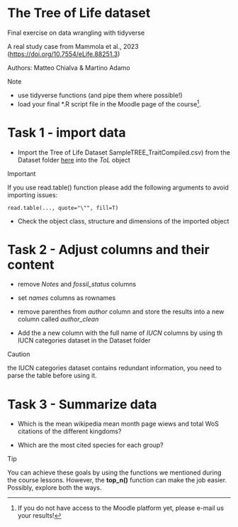 # The Tree of Life dataset
Final exercise on data wrangling with tidyverse

A real study case from Mammola et al., 2023 (https://doi.org/10.7554/eLife.88251.3)

Authors: Matteo Chialva & Martino Adamo


> [!NOTE]
> - use tidyverse functions (and pipe them where possible!)
> - load your final *.R script file in the Moodle page of the course[^1].

[^1]: If you do not have access to the Moodle platform yet, please e-mail us your results!

# Task 1 - import data
- Import the Tree of Life Dataset SampleTREE_TraitCompiled.csv) from the Dataset folder [here](https://github.com/mchialva/PhDToolbox2024/tree/main/Datasets%2Ftree_of_life) into the *ToL* object

> [!IMPORTANT]
> If you use read.table() function please add the following arguments to avoid importing issues:
```
read.table(..., quote="\"", fill=T)
```
- Check the object class, structure and dimensions of the imported object

# Task 2 - Adjust columns and their content
- remove *Notes* and *fossil_status* columns

- set *names* columns as rownames

- remove parenthes from *author* column and store the results into a new column called *author_clean*

- Add the a new column with the full name of *IUCN* columns by using th IUCN categories dataset in the Dataset folder

> [!CAUTION]
> the IUCN categories dataset contains redundant information, you need to parse the table before using it.

# Task 3 - Summarize data

- Which is the mean wikipedia mean month page wiews and total WoS citations of the different kingdoms?

- Which are the most cited species for each group?

> [!TIP]
> You can achieve these goals by using the functions we mentioned during the course lessons.
> However, the **top_n()** function can make the job easier. Possibly, explore both the ways.

